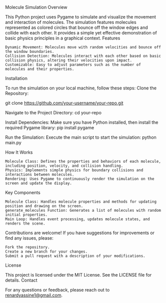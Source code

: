 Molecule Simulation
Overview

This Python project uses Pygame to simulate and visualize the movement and interaction of molecules. The simulation features molecules represented as colored circles that bounce off the window edges and collide with each other. It provides a simple yet effective demonstration of basic physics principles in a graphical context.
Features

    Dynamic Movement: Molecules move with random velocities and bounce off the window boundaries.
    Collision Detection: Molecules interact with each other based on basic collision physics, altering their velocities upon impact.
    Customizable: Easy to adjust parameters such as the number of molecules and their properties.

Installation

To run the simulation on your local machine, follow these steps:
Clone the Repository:

git clone https://github.com/your-username/your-repo.git

Navigate to the Project Directory:
cd your-repo

Install Dependencies:
Make sure you have Python installed, then install the required Pygame library:
pip install pygame

Run the Simulation:
Execute the main script to start the simulation:
    python main.py

How It Works

    Molecule Class: Defines the properties and behaviors of each molecule, including position, velocity, and collision handling.
    Physics: Implements simple physics for boundary collisions and interactions between molecules.
    Rendering: Uses Pygame to continuously render the simulation on the screen and update the display.

Key Components

    Molecule Class: Handles molecule properties and methods for updating position and drawing on the screen.
    generate_molecules Function: Generates a list of molecules with random initial properties.
    Main Loop: Handles event processing, updates molecule states, and renders the scene.

Contributions are welcome! If you have suggestions for improvements or find any issues, please:

    Fork the repository.
    Create a new branch for your changes.
    Submit a pull request with a description of your modifications.

License

This project is licensed under the MIT License. See the LICENSE file for details.
Contact

For any questions or feedback, please reach out to renardyassine1@gmail.com.
